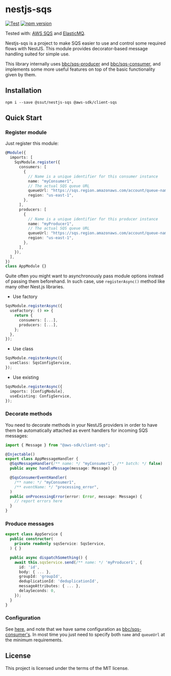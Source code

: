 # nestjs-sqs

[![Test](https://github.com/ssut/nestjs-sqs/workflows/Test/badge.svg)](https://github.com/ssut/nestjs-sqs/actions?query=workflow%3ATest)
[![npm version](https://badge.fury.io/js/%40ssut%2Fnestjs-sqs.svg)](https://badge.fury.io/js/%40ssut%2Fnestjs-sqs)

Tested with: [AWS SQS](https://aws.amazon.com/en/sqs/) and [ElasticMQ](https://github.com/softwaremill/elasticmq).

Nestjs-sqs is a project to make SQS easier to use and control some required flows with NestJS.
This module provides decorator-based message handling suited for simple use.

This library internally uses [bbc/sqs-producer](https://github.com/bbc/sqs-producer) and [bbc/sqs-consumer](https://github.com/bbc/sqs-consumer), and implements some more useful features on top of the basic functionality given by them.

## Installation

```shell script
npm i --save @ssut/nestjs-sqs @aws-sdk/client-sqs
```

## Quick Start

### Register module

Just register this module:

```ts
@Module({
  imports: [
    SqsModule.register({
      consumers: [
        {
          // Name is a unique identifier for this consumer instance
          name: "myConsumer1",
          // The actual SQS queue URL
          queueUrl: "https://sqs.region.amazonaws.com/account/queue-name",
          region: "us-east-1",
        },
      ],
      producers: [
        {
          // Name is a unique identifier for this producer instance
          name: "myProducer1",
          // The actual SQS queue URL
          queueUrl: "https://sqs.region.amazonaws.com/account/queue-name",
          region: "us-east-1",
        },
      ],
    }),
  ],
})
class AppModule {}
```

Quite often you might want to asynchronously pass module options instead of passing them beforehand.
In such case, use `registerAsync()` method like many other Nest.js libraries.

- Use factory

```ts
SqsModule.registerAsync({
  useFactory: () => {
    return {
      consumers: [...],
      producers: [...],
    };
  },
});
```

- Use class

```ts
SqsModule.registerAsync({
  useClass: SqsConfigService,
});
```

- Use existing

```ts
SqsModule.registerAsync({
  imports: [ConfigModule],
  useExisting: ConfigService,
});
```

### Decorate methods

You need to decorate methods in your NestJS providers in order to have them be automatically attached as event handlers for incoming SQS messages:

```ts
import { Message } from "@aws-sdk/client-sqs";

@Injectable()
export class AppMessageHandler {
  @SqsMessageHandler(/** name: */ "myConsumer1", /** batch: */ false)
  public async handleMessage(message: Message) {}

  @SqsConsumerEventHandler(
    /** name: */ "myConsumer1",
    /** eventName: */ "processing_error",
  )
  public onProcessingError(error: Error, message: Message) {
    // report errors here
  }
}
```

### Produce messages

```ts
export class AppService {
  public constructor(
    private readonly sqsService: SqsService,
  ) { }

  public async dispatchSomething() {
    await this.sqsService.send(/** name: */ 'myProducer1', {
      id: 'id',
      body: { ... },
      groupId: 'groupId',
      deduplicationId: 'deduplicationId',
      messageAttributes: { ... },
      delaySeconds: 0,
    });
  }
}
```

### Configuration

See [here](https://github.com/ssut/nestjs-sqs/blob/master/lib/sqs.types.ts), and note that we have same configuration as [bbc/sqs-consumer's](https://github.com/bbc/sqs-consumer).
In most time you just need to specify both `name` and `queueUrl` at the minimum requirements.

## License

This project is licensed under the terms of the MIT license.
